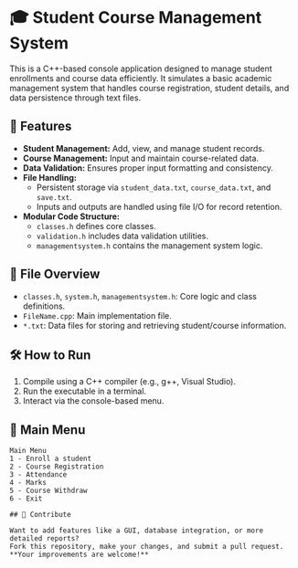 # 🎓 Student Course Management System

This is a C++-based console application designed to manage student enrollments and course data efficiently. It simulates a basic academic management system that handles course registration, student details, and data persistence through text files.

## 🔧 Features
- **Student Management:** Add, view, and manage student records.
- **Course Management:** Input and maintain course-related data.
- **Data Validation:** Ensures proper input formatting and consistency.
- **File Handling:** 
  - Persistent storage via `student_data.txt`, `course_data.txt`, and `save.txt`.
  - Inputs and outputs are handled using file I/O for record retention.
- **Modular Code Structure:**
  - `classes.h` defines core classes.
  - `validation.h` includes data validation utilities.
  - `managementsystem.h` contains the management system logic.

## 📂 File Overview
- `classes.h`, `system.h`, `managementsystem.h`: Core logic and class definitions.
- `FileName.cpp`: Main implementation file.
- `*.txt`: Data files for storing and retrieving student/course information.

## 🛠️ How to Run
1. Compile using a C++ compiler (e.g., g++, Visual Studio).
2. Run the executable in a terminal.
3. Interact via the console-based menu.


## 🧭 Main Menu

```text
Main Menu
1 - Enroll a student
2 - Course Registration
3 - Attendance
4 - Marks
5 - Course Withdraw
6 - Exit

## 🚀 Contribute

Want to add features like a GUI, database integration, or more detailed reports?  
Fork this repository, make your changes, and submit a pull request.  
**Your improvements are welcome!**
